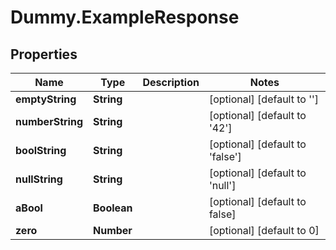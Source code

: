 # Dummy.ExampleResponse

## Properties

Name | Type | Description | Notes
------------ | ------------- | ------------- | -------------
**emptyString** | **String** |  | [optional] [default to &#39;&#39;]
**numberString** | **String** |  | [optional] [default to &#39;42&#39;]
**boolString** | **String** |  | [optional] [default to &#39;false&#39;]
**nullString** | **String** |  | [optional] [default to &#39;null&#39;]
**aBool** | **Boolean** |  | [optional] [default to false]
**zero** | **Number** |  | [optional] [default to 0]


